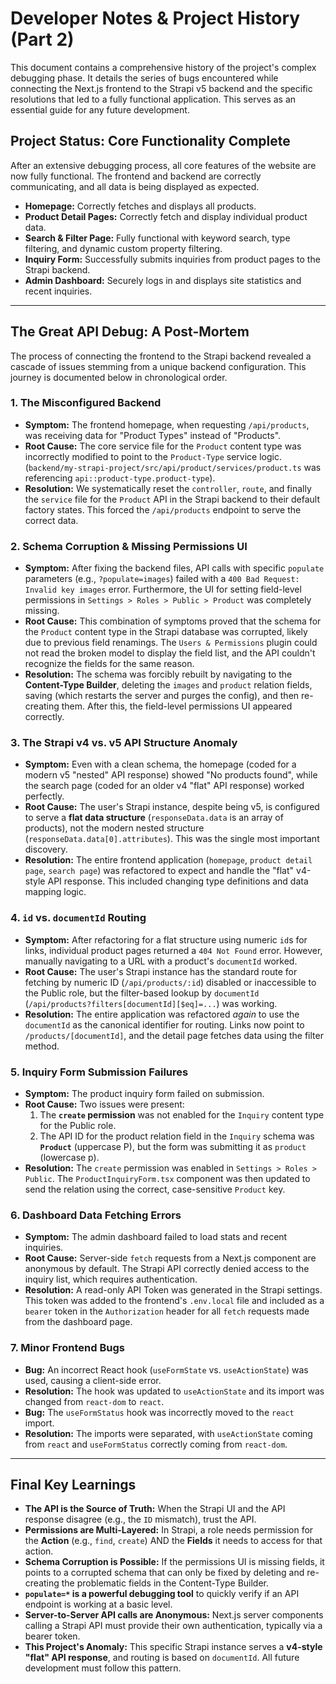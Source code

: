 # Developer Notes & Project History (Part 2)

This document contains a comprehensive history of the project's complex debugging phase. It details the series of bugs encountered while connecting the Next.js frontend to the Strapi v5 backend and the specific resolutions that led to a fully functional application. This serves as an essential guide for any future development.

## Project Status: Core Functionality Complete

After an extensive debugging process, all core features of the website are now fully functional. The frontend and backend are correctly communicating, and all data is being displayed as expected.

- **Homepage:** Correctly fetches and displays all products.
- **Product Detail Pages:** Correctly fetch and display individual product data.
- **Search & Filter Page:** Fully functional with keyword search, type filtering, and dynamic custom property filtering.
- **Inquiry Form:** Successfully submits inquiries from product pages to the Strapi backend.
- **Admin Dashboard:** Securely logs in and displays site statistics and recent inquiries.

---

## The Great API Debug: A Post-Mortem

The process of connecting the frontend to the Strapi backend revealed a cascade of issues stemming from a unique backend configuration. This journey is documented below in chronological order.

### 1. The Misconfigured Backend

- **Symptom:** The frontend homepage, when requesting `/api/products`, was receiving data for "Product Types" instead of "Products".
- **Root Cause:** The core service file for the `Product` content type was incorrectly modified to point to the `Product-Type` service logic. (`backend/my-strapi-project/src/api/product/services/product.ts` was referencing `api::product-type.product-type`).
- **Resolution:** We systematically reset the `controller`, `route`, and finally the `service` file for the `Product` API in the Strapi backend to their default factory states. This forced the `/api/products` endpoint to serve the correct data.

### 2. Schema Corruption & Missing Permissions UI

- **Symptom:** After fixing the backend files, API calls with specific `populate` parameters (e.g., `?populate=images`) failed with a `400 Bad Request: Invalid key images` error. Furthermore, the UI for setting field-level permissions in `Settings > Roles > Public > Product` was completely missing.
- **Root Cause:** This combination of symptoms proved that the schema for the `Product` content type in the Strapi database was corrupted, likely due to previous field renamings. The `Users & Permissions` plugin could not read the broken model to display the field list, and the API couldn't recognize the fields for the same reason.
- **Resolution:** The schema was forcibly rebuilt by navigating to the **Content-Type Builder**, deleting the `images` and `product` relation fields, saving (which restarts the server and purges the config), and then re-creating them. After this, the field-level permissions UI appeared correctly.

### 3. The Strapi v4 vs. v5 API Structure Anomaly

- **Symptom:** Even with a clean schema, the homepage (coded for a modern v5 "nested" API response) showed "No products found", while the search page (coded for an older v4 "flat" API response) worked perfectly.
- **Root Cause:** The user's Strapi instance, despite being v5, is configured to serve a **flat data structure** (`responseData.data` is an array of products), not the modern nested structure (`responseData.data[0].attributes`). This was the single most important discovery.
- **Resolution:** The entire frontend application (`homepage`, `product detail page`, `search page`) was refactored to expect and handle the "flat" v4-style API response. This included changing type definitions and data mapping logic.

### 4. `id` vs. `documentId` Routing

- **Symptom:** After refactoring for a flat structure using numeric `id`s for links, individual product pages returned a `404 Not Found` error. However, manually navigating to a URL with a product's `documentId` worked.
- **Root Cause:** The user's Strapi instance has the standard route for fetching by numeric ID (`/api/products/:id`) disabled or inaccessible to the Public role, but the filter-based lookup by `documentId` (`/api/products?filters[documentId][$eq]=...`) was working.
- **Resolution:** The entire application was refactored _again_ to use the `documentId` as the canonical identifier for routing. Links now point to `/products/[documentId]`, and the detail page fetches data using the filter method.

### 5. Inquiry Form Submission Failures

- **Symptom:** The product inquiry form failed on submission.
- **Root Cause:** Two issues were present:
  1.  The **`create` permission** was not enabled for the `Inquiry` content type for the Public role.
  2.  The API ID for the product relation field in the `Inquiry` schema was **`Product`** (uppercase P), but the form was submitting it as `product` (lowercase p).
- **Resolution:** The `create` permission was enabled in `Settings > Roles > Public`. The `ProductInquiryForm.tsx` component was then updated to send the relation using the correct, case-sensitive `Product` key.

### 6. Dashboard Data Fetching Errors

- **Symptom:** The admin dashboard failed to load stats and recent inquiries.
- **Root Cause:** Server-side `fetch` requests from a Next.js component are anonymous by default. The Strapi API correctly denied access to the inquiry list, which requires authentication.
- **Resolution:** A read-only API Token was generated in the Strapi settings. This token was added to the frontend's `.env.local` file and included as a `bearer` token in the `Authorization` header for all `fetch` requests made from the dashboard page.

### 7. Minor Frontend Bugs

- **Bug:** An incorrect React hook (`useFormState` vs. `useActionState`) was used, causing a client-side error.
- **Resolution:** The hook was updated to `useActionState` and its import was changed from `react-dom` to `react`.
- **Bug:** The `useFormStatus` hook was incorrectly moved to the `react` import.
- **Resolution:** The imports were separated, with `useActionState` coming from `react` and `useFormStatus` correctly coming from `react-dom`.

---

## Final Key Learnings

- **The API is the Source of Truth:** When the Strapi UI and the API response disagree (e.g., the `ID` mismatch), trust the API.
- **Permissions are Multi-Layered:** In Strapi, a role needs permission for the **Action** (e.g., `find`, `create`) AND the **Fields** it needs to access for that action.
- **Schema Corruption is Possible:** If the permissions UI is missing fields, it points to a corrupted schema that can only be fixed by deleting and re-creating the problematic fields in the Content-Type Builder.
- **`populate=*` is a powerful debugging tool** to quickly verify if an API endpoint is working at a basic level.
- **Server-to-Server API calls are Anonymous:** Next.js server components calling a Strapi API must provide their own authentication, typically via a bearer token.
- **This Project's Anomaly:** This specific Strapi instance serves a **v4-style "flat" API response**, and routing is based on `documentId`. All future development must follow this pattern.
